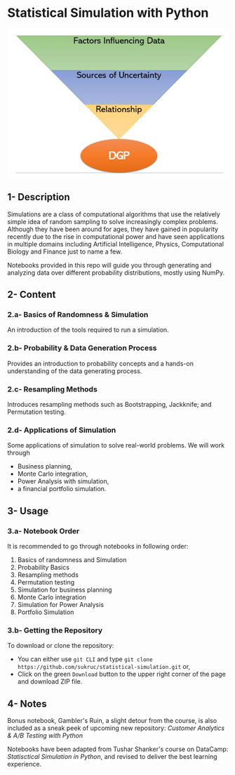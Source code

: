 # Statistical Simulation with Python

![data generation process](img/data_gen_proc.png)

## 1- Description

Simulations are a class of computational algorithms that use the relatively simple idea of random sampling to solve increasingly complex problems. Although they have been around for ages, they have gained in popularity recently due to the rise in computational power and have seen applications in multiple domains including Artificial Intelligence, Physics, Computational Biology and Finance just to name a few.

Notebooks provided in this repo will guide you through generating and analyzing data over different probability distributions, mostly using NumPy.

## 2- Content

### 2.a- Basics of Randomness & Simulation

An introduction of the tools required to run a simulation.

### 2.b- Probability & Data Generation Process

Provides an introduction to probability concepts and a hands-on understanding of the data generating process.

### 2.c- Resampling Methods

Introduces resampling methods such as Bootstrapping, Jackknife; and Permutation testing.

### 2.d- Applications of Simulation

Some applications of simulation to solve real-world problems. We will work through
- Business planning,
- Monte Carlo integration,
- Power Analysis with simulation,
- a financial portfolio simulation.

## 3- Usage

### 3.a- Notebook Order

It is recommended to go through notebooks in following order:

1. Basics of randomness and Simulation
2. Probability Basics
3. Resampling methods
4. Permutation testing
5. Simulation for business planning
6. Monte Carlo integration
7. Simulation for Power Analysis
8. Portfolio Simulation

### 3.b- Getting the Repository

To download or clone the repository:
- You can either use `git CLI` and type `git clone https://github.com/sukruc/statistical-simulation.git` or,
- Click on the green `Download` button to the upper right corner of the page and download ZIP file.

## 4- Notes

Bonus notebook, Gambler's Ruin, a slight detour from the course, is also included as a sneak peek of upcoming new repository: *Customer Analytics & A/B Testing with Python*

Notebooks have been adapted from Tushar Shanker's course on DataCamp: *Statisctical Simulation in Python*, and revised to deliver the best learning experience.
